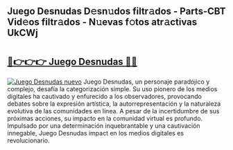 ## Juego Desnudas D𝚎sn𝚞dos filtr𝚊dos - Parts-CBT Vid𝚎os filtr𝚊dos - N𝚞evas f𝚘tos atr𝚊ctivas UkCWj

# <h2><a href="http://mb37wt.tromn.icu/?c=Juego+Desnudas">🔗👉👉👉 Juego Desnudas 🔗🔗</a></h2>

[![Juego Desnudas nuevo](https://i.imgur.com/pEAQMta.gif)](http://mb37wt.tromn.icu/?c=Juego+Desnudas)
Juego Desnudas, un personaje paradójico y complejo, desafía la categorización simple. Su uso pionero de los medios digitales ha cautivado y enfurecido a los observadores, provocando debates sobre la expresión artística, la autorrepresentación y la naturaleza evolutiva de las comunidades en línea. A pesar de la incertidumbre de sus próximas acciones, su impacto en la comunidad virtual es profundo. Impulsado por una determinación inquebrantable y una cautivación innegable, Juego Desnudas impact en los medios digitales es revolucionario.
